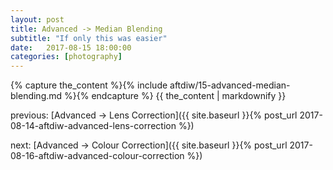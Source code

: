 ```yaml
---
layout: post
title: Advanced -> Median Blending
subtitle: "If only this was easier"
date:   2017-08-15 18:00:00
categories: [photography]
---
```


{% capture the_content %}{% include aftdiw/15-advanced-median-blending.md %}{% endcapture %}
{{ the_content | markdownify }}

previous: [Advanced -> Lens Correction]({{ site.baseurl }}{% post_url 2017-08-14-aftdiw-advanced-lens-correction %})

next: [Advanced -> Colour Correction]({{ site.baseurl }}{% post_url 2017-08-16-aftdiw-advanced-colour-correction %})

